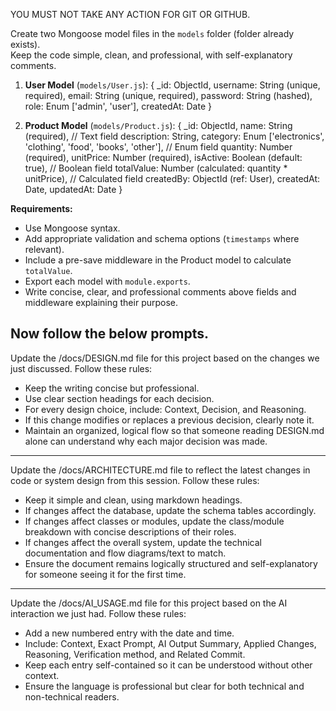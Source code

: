 YOU MUST NOT TAKE ANY ACTION FOR GIT OR GITHUB.

Create two Mongoose model files in the `models` folder (folder already exists).  
Keep the code simple, clean, and professional, with self-explanatory comments.  

1. **User Model** (`models/User.js`):
{
  _id: ObjectId,
  username: String (unique, required),
  email: String (unique, required),
  password: String (hashed),
  role: Enum ['admin', 'user'],
  createdAt: Date
}

2. **Product Model** (`models/Product.js`):
{
  _id: ObjectId,
  name: String (required), // Text field
  description: String,
  category: Enum ['electronics', 'clothing', 'food', 'books', 'other'], // Enum field
  quantity: Number (required),
  unitPrice: Number (required),
  isActive: Boolean (default: true), // Boolean field
  totalValue: Number (calculated: quantity * unitPrice), // Calculated field
  createdBy: ObjectId (ref: User),
  createdAt: Date,
  updatedAt: Date
}

**Requirements:**
- Use Mongoose syntax.
- Add appropriate validation and schema options (`timestamps` where relevant).
- Include a pre-save middleware in the Product model to calculate `totalValue`.
- Export each model with `module.exports`.
- Write concise, clear, and professional comments above fields and middleware explaining their purpose.

Now follow the below prompts.
---


Update the /docs/DESIGN.md file for this project based on the changes we just discussed. 
Follow these rules:
- Keep the writing concise but professional.
- Use clear section headings for each decision.
- For every design choice, include: Context, Decision, and Reasoning.
- If this change modifies or replaces a previous decision, clearly note it.
- Maintain an organized, logical flow so that someone reading DESIGN.md alone can understand why each major decision was made.


---


Update the /docs/ARCHITECTURE.md file to reflect the latest changes in code or system design from this session. 
Follow these rules:
- Keep it simple and clean, using markdown headings.
- If changes affect the database, update the schema tables accordingly.
- If changes affect classes or modules, update the class/module breakdown with concise descriptions of their roles.
- If changes affect the overall system, update the technical documentation and flow diagrams/text to match.
- Ensure the document remains logically structured and self-explanatory for someone seeing it for the first time.


---


Update the /docs/AI_USAGE.md file for this project based on the AI interaction we just had. 
Follow these rules:
- Add a new numbered entry with the date and time.
- Include: Context, Exact Prompt, AI Output Summary, Applied Changes, Reasoning, Verification method, and Related Commit.
- Keep each entry self-contained so it can be understood without other context.
- Ensure the language is professional but clear for both technical and non-technical readers.
